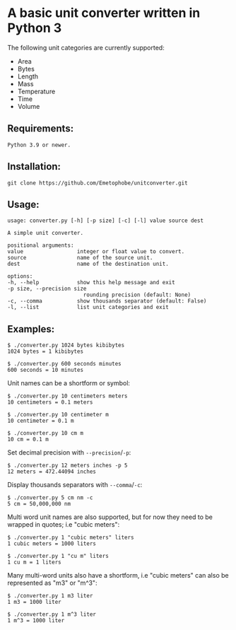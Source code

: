 # A basic unit converter written in Python 3

The following unit categories are currently supported:

* Area
* Bytes
* Length
* Mass
* Temperature
* Time
* Volume


## Requirements:

    Python 3.9 or newer.

## Installation:

    git clone https://github.com/Emetophobe/unitconverter.git

## Usage:

    usage: converter.py [-h] [-p size] [-c] [-l] value source dest

    A simple unit converter.

    positional arguments:
    value                 integer or float value to convert.
    source                name of the source unit.
    dest                  name of the destination unit.

    options:
    -h, --help            show this help message and exit
    -p size, --precision size
                            rounding precision (default: None)
    -c, --comma           show thousands separator (default: False)
    -l, --list            list unit categories and exit


## Examples:

    $ ./converter.py 1024 bytes kibibytes
    1024 bytes = 1 kibibytes

    $ ./converter.py 600 seconds minutes
    600 seconds = 10 minutes

Unit names can be a shortform or symbol:

    $ ./converter.py 10 centimeters meters
    10 centimeters = 0.1 meters

    $ ./converter.py 10 centimeter m
    10 centimeter = 0.1 m

    $ ./converter.py 10 cm m
    10 cm = 0.1 m

Set decimal precision with `--precision`/`-p`:

    $ ./converter.py 12 meters inches -p 5
    12 meters = 472.44094 inches

Display thousands separators with `--comma`/`-c`:

    $ ./converter.py 5 cm nm -c
    5 cm = 50,000,000 nm

Multi word unit names are also supported, but for now they need to be wrapped in quotes; i.e "cubic meters":

    $ ./converter.py 1 "cubic meters" liters
    1 cubic meters = 1000 liters

    $ ./converter.py 1 "cu m" liters
    1 cu m = 1 liters

Many multi-word units also have a shortform, i.e "cubic meters" can also be represented as "m3" or "m^3":

    $ ./converter.py 1 m3 liter
    1 m3 = 1000 liter

    $ ./converter.py 1 m^3 liter
    1 m^3 = 1000 liter
